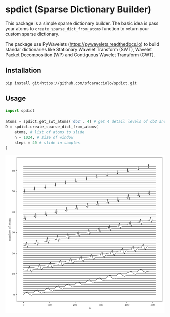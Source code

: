# spdict (Sparse Dictionary Builder)
This package is a simple sparse dictionary builder. The basic idea is pass your atoms to `create_sparse_dict_from_atoms` function to return your custom sparse dictionary. 

The package use PyWavelets (https://pywavelets.readthedocs.io) to build standar dictionaries like Stationary Wavelet Transform (SWT), Wavelet Packet Decomposition (WP) and Contiguous Wavelet Transform (CWT).


## Installation

```
pip install git+https://github.com/sfcaracciolo/spdict.git
```

## Usage

```python
import spdict 

atoms = spdict.get_swt_atoms('db2', 4) # get 4 detail levels of db2 and the scale atom (5 atoms in total)
D = spdict.create_sparse_dict_from_atoms(
    atoms, # list of atoms to slide
    n = 1024, # size of window
    steps = 40 # slide in samples
)
```

<img src="figs/db2.png" alt="drawing" width=""/>